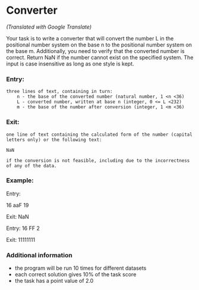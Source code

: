 # **Converter**

*(Translated with Google Translate)*

Your task is to write a converter that will convert the number L in the positional number system on the base n to the positional number system on the base m. Additionally, you need to verify that the converted number is correct. Return NaN if the number cannot exist on the specified system. The input is case insensitive as long as one style is kept.

### Entry:

    three lines of text, containing in turn:
        n - the base of the converted number (natural number, 1 <n <36)
        L - converted number, written at base n (integer, 0 <= L <232)
        m - the base of the number after conversion (integer, 1 <m <36)

### Exit:

    one line of text containing the calculated form of the number (capital letters only) or the following text:

    NaN

    if the conversion is not feasible, including due to the incorrectness of any of the data.

### Example:
Entry:
  
16
aaF
19

Exit:
NaN

Entry:
16
FF
2

Exit:
11111111

### Additional information
* the program will be run 10 times for different datasets
* each correct solution gives 10% of the task score
* the task has a point value of 2.0
